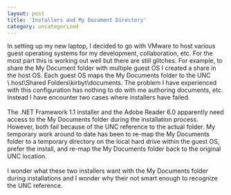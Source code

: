 ```yaml
---
layout: post
title: 'Installers and My Document Directory'
category: uncategorized
---
```


In setting up my new laptop, I decided to go with VMware to host various guest operating systems for my development, collaboration, etc.  For the most part this is working out well but there are still glitches.  For example, to share the My Document folder with multiple guest OS I created a share in the host OS.  Each guest OS maps the My Documents folder to the UNC \\.host\Shared Folders\kirbyt\documents.  The problem I have experienced with this configuration has nothing to do with me authoring documents, etc.  Instead I have encounter two cases where installers have failed.
<br />
<br />The .NET Framework 1.1 installer and the Adobe Reader 6.0 apparently need access to the My Documents folder during the installation process.  However, both fail because of the UNC reference to the actual folder.  My temporary work around to date has been to re-map the My Documents folder to a temporary directory on the local hard drive within the guest OS, prefer the install, and re-map the My Documents folder back to the original UNC location.
<br />
<br />I wonder what these two installers want with the My Documents folder during installations and I wonder why their not smart enough to recognize the UNC reference.
